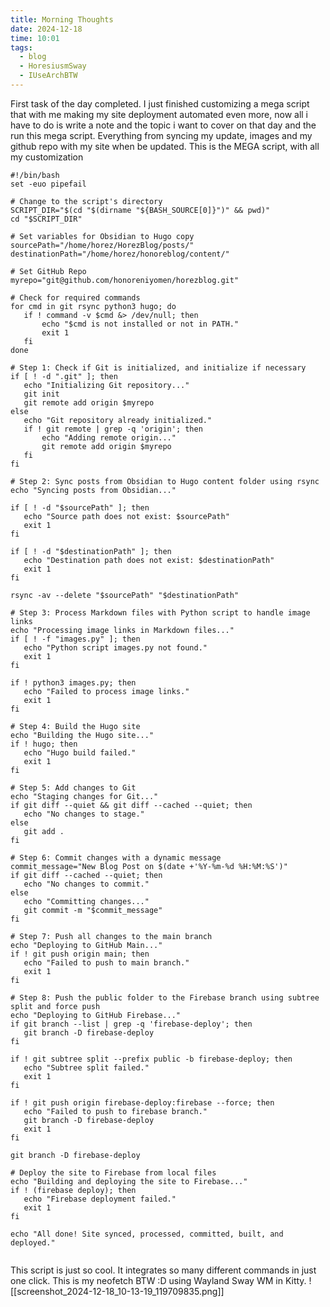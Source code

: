 ```yaml
---
title: Morning Thoughts
date: 2024-12-18
time: 10:01
tags:
  - blog
  - HoresiusmSway
  - IUseArchBTW
---
```

First task of the day completed. I just finished customizing a mega script that with me making my site deployment automated even more, now all i have to do is write a note and the topic i want to cover on that day and the run this mega script.
Everything from syncing my update, images and my github repo with my site when be updated.
This is the MEGA script, with all my customization
 ```
 #!/bin/bash
set -euo pipefail

# Change to the script's directory
SCRIPT_DIR="$(cd "$(dirname "${BASH_SOURCE[0]}")" && pwd)"
cd "$SCRIPT_DIR"

# Set variables for Obsidian to Hugo copy
sourcePath="/home/horez/HorezBlog/posts/"
destinationPath="/home/horez/honoreblog/content/"

# Set GitHub Repo
myrepo="git@github.com/honoreniyomen/horezblog.git"

# Check for required commands
for cmd in git rsync python3 hugo; do
    if ! command -v $cmd &> /dev/null; then
        echo "$cmd is not installed or not in PATH."
        exit 1
    fi
done

# Step 1: Check if Git is initialized, and initialize if necessary
if [ ! -d ".git" ]; then
    echo "Initializing Git repository..."
    git init
    git remote add origin $myrepo
else
    echo "Git repository already initialized."
    if ! git remote | grep -q 'origin'; then
        echo "Adding remote origin..."
        git remote add origin $myrepo
    fi
fi

# Step 2: Sync posts from Obsidian to Hugo content folder using rsync
echo "Syncing posts from Obsidian..."

if [ ! -d "$sourcePath" ]; then
    echo "Source path does not exist: $sourcePath"
    exit 1
fi

if [ ! -d "$destinationPath" ]; then
    echo "Destination path does not exist: $destinationPath"
    exit 1
fi

rsync -av --delete "$sourcePath" "$destinationPath"

# Step 3: Process Markdown files with Python script to handle image links
echo "Processing image links in Markdown files..."
if [ ! -f "images.py" ]; then
    echo "Python script images.py not found."
    exit 1
fi

if ! python3 images.py; then
    echo "Failed to process image links."
    exit 1
fi

# Step 4: Build the Hugo site
echo "Building the Hugo site..."
if ! hugo; then
    echo "Hugo build failed."
    exit 1
fi

# Step 5: Add changes to Git
echo "Staging changes for Git..."
if git diff --quiet && git diff --cached --quiet; then
    echo "No changes to stage."
else
    git add .
fi

# Step 6: Commit changes with a dynamic message
commit_message="New Blog Post on $(date +'%Y-%m-%d %H:%M:%S')"
if git diff --cached --quiet; then
    echo "No changes to commit."
else
    echo "Committing changes..."
    git commit -m "$commit_message"
fi

# Step 7: Push all changes to the main branch
echo "Deploying to GitHub Main..."
if ! git push origin main; then
    echo "Failed to push to main branch."
    exit 1
fi

# Step 8: Push the public folder to the Firebase branch using subtree split and force push
echo "Deploying to GitHub Firebase..."
if git branch --list | grep -q 'firebase-deploy'; then
    git branch -D firebase-deploy
fi

if ! git subtree split --prefix public -b firebase-deploy; then
    echo "Subtree split failed."
    exit 1
fi

if ! git push origin firebase-deploy:firebase --force; then
    echo "Failed to push to firebase branch."
    git branch -D firebase-deploy
    exit 1
fi

git branch -D firebase-deploy

# Deploy the site to Firebase from local files
echo "Building and deploying the site to Firebase..." 
if ! (firebase deploy); then
	echo "Firebase deployment failed."
	exit 1
fi

echo "All done! Site synced, processed, committed, built, and deployed."


```
This script is just so cool. It integrates so many different commands in just one click.
This is my neofetch BTW :D using Wayland Sway WM in Kitty.
![[screenshot_2024-12-18_10-13-19_119709835.png]]